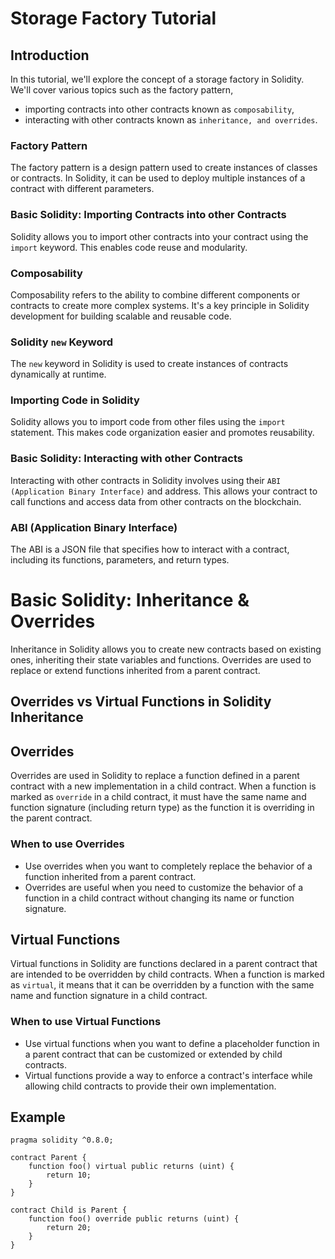 # Storage Factory Tutorial

## Introduction
In this tutorial, we'll explore the concept of a storage factory in Solidity. We'll cover various topics such as the factory pattern, 
- importing contracts into other contracts known as `composability`, 
- interacting with other contracts known as `inheritance, and overrides`.

### Factory Pattern
The factory pattern is a design pattern used to create instances of classes or contracts. In Solidity, it can be used to deploy multiple instances of a contract with different parameters.

### Basic Solidity: Importing Contracts into other Contracts
Solidity allows you to import other contracts into your contract using the `import` keyword. This enables code reuse and modularity.

### Composability
Composability refers to the ability to combine different components or contracts to create more complex systems. It's a key principle in Solidity development for building scalable and reusable code.

### Solidity `new` Keyword
The `new` keyword in Solidity is used to create instances of contracts dynamically at runtime.

### Importing Code in Solidity
Solidity allows you to import code from other files using the `import` statement. This makes code organization easier and promotes reusability.

### Basic Solidity: Interacting with other Contracts
Interacting with other contracts in Solidity involves using their `ABI (Application Binary Interface)` and address. This allows your contract to call functions and access data from other contracts on the blockchain.

### ABI (Application Binary Interface)
The ABI is a JSON file that specifies how to interact with a contract, including its functions, parameters, and return types.

# Basic Solidity: Inheritance & Overrides
Inheritance in Solidity allows you to create new contracts based on existing ones, inheriting their state variables and functions. Overrides are used to replace or extend functions inherited from a parent contract.

## Overrides vs Virtual Functions in Solidity Inheritance

## Overrides
Overrides are used in Solidity to replace a function defined in a parent contract with a new implementation in a child contract. When a function is marked as `override` in a child contract, it must have the same name and function signature (including return type) as the function it is overriding in the parent contract.

### When to use Overrides
- Use overrides when you want to completely replace the behavior of a function inherited from a parent contract.
- Overrides are useful when you need to customize the behavior of a function in a child contract without changing its name or function signature.

## Virtual Functions
Virtual functions in Solidity are functions declared in a parent contract that are intended to be overridden by child contracts. When a function is marked as `virtual`, it means that it can be overridden by a function with the same name and function signature in a child contract.

### When to use Virtual Functions
- Use virtual functions when you want to define a placeholder function in a parent contract that can be customized or extended by child contracts.
- Virtual functions provide a way to enforce a contract's interface while allowing child contracts to provide their own implementation.

## Example
```solidity
pragma solidity ^0.8.0;

contract Parent {
    function foo() virtual public returns (uint) {
        return 10;
    }
}

contract Child is Parent {
    function foo() override public returns (uint) {
        return 20;
    }
}
```
